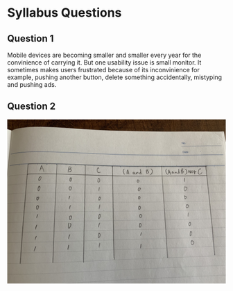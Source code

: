 # Syllabus Questions #
## Question 1 ##
Mobile devices are becoming smaller and smaller every year for the convinience of carrying it. But one usability issue is small monitor. It sometimes makes users frustrated because of its inconvinience for example, pushing another button, delete something accidentally, mistyping and pushing ads.

## Question 2 ##
![gate](IMG_2195.JPG)
